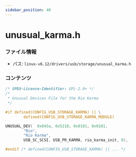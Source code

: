 ```yaml
---
sidebar_position: 40
---
```

# unusual_karma.h

### ファイル情報

- パス: `linux-v6.12/drivers/usb/storage/unusual_karma.h`

### コンテンツ

```h
/* SPDX-License-Identifier: GPL-2.0+ */
/*
 * Unusual Devices File for the Rio Karma
 */

#if defined(CONFIG_USB_STORAGE_KARMA) || \
		defined(CONFIG_USB_STORAGE_KARMA_MODULE)

UNUSUAL_DEV(  0x045a, 0x5210, 0x0101, 0x0101,
		"Rio",
		"Rio Karma",
		USB_SC_SCSI, USB_PR_KARMA, rio_karma_init, 0),

#endif /* defined(CONFIG_USB_STORAGE_KARMA) || ... */

```
